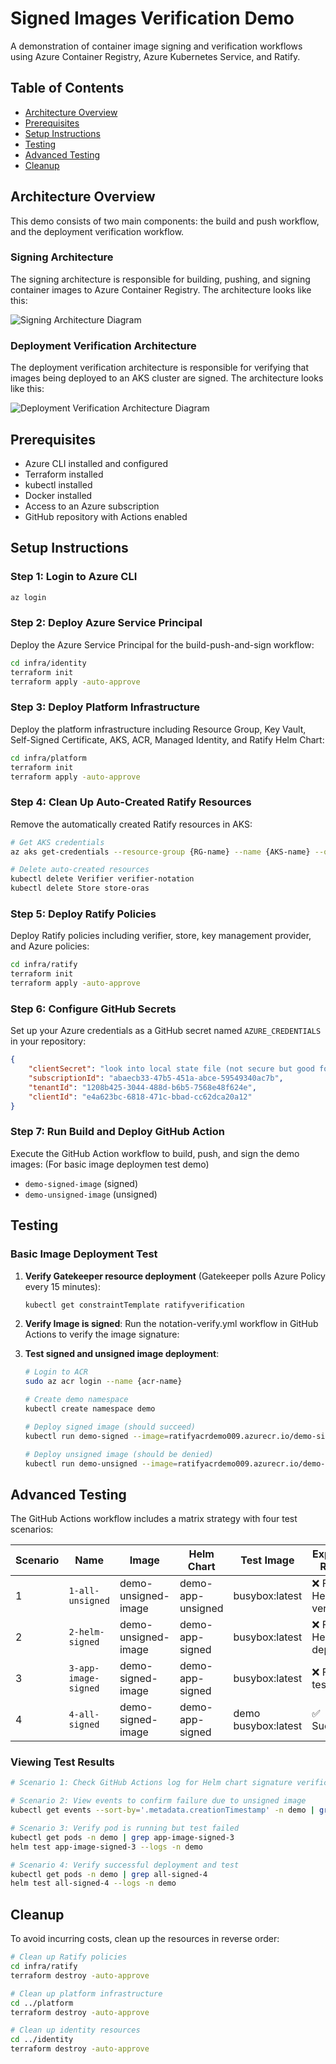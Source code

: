# Signed Images Verification Demo

A demonstration of container image signing and verification workflows using Azure Container Registry, Azure Kubernetes Service, and Ratify.

## Table of Contents

- [Architecture Overview](#architecture-overview)
- [Prerequisites](#prerequisites)
- [Setup Instructions](#setup-instructions)
- [Testing](#testing)
- [Advanced Testing](#advanced-testing)
- [Cleanup](#cleanup)

## Architecture Overview

This demo consists of two main components: the build and push workflow, and the deployment verification workflow.

### Signing Architecture

The signing architecture is responsible for building, pushing, and signing container images to Azure Container Registry. The architecture looks like this:

![Signing Architecture Diagram](docs/signing-architecture.svg)

### Deployment Verification Architecture

The deployment verification architecture is responsible for verifying that images being deployed to an AKS cluster are signed. The architecture looks like this:

![Deployment Verification Architecture Diagram](docs/verification-architecture.svg)

## Prerequisites

- Azure CLI installed and configured
- Terraform installed
- kubectl installed
- Docker installed
- Access to an Azure subscription
- GitHub repository with Actions enabled

## Setup Instructions

### Step 1: Login to Azure CLI

```bash
az login
```

### Step 2: Deploy Azure Service Principal

Deploy the Azure Service Principal for the build-push-and-sign workflow:

```bash
cd infra/identity
terraform init
terraform apply -auto-approve
```

### Step 3: Deploy Platform Infrastructure

Deploy the platform infrastructure including Resource Group, Key Vault, Self-Signed Certificate, AKS, ACR, Managed Identity, and Ratify Helm Chart:

```bash
cd infra/platform
terraform init
terraform apply -auto-approve
```

### Step 4: Clean Up Auto-Created Ratify Resources

Remove the automatically created Ratify resources in AKS:

```bash
# Get AKS credentials
az aks get-credentials --resource-group {RG-name} --name {AKS-name} --overwrite-existing

# Delete auto-created resources
kubectl delete Verifier verifier-notation
kubectl delete Store store-oras
```

### Step 5: Deploy Ratify Policies

Deploy Ratify policies including verifier, store, key management provider, and Azure policies:

```bash
cd infra/ratify
terraform init
terraform apply -auto-approve
```

### Step 6: Configure GitHub Secrets

Set up your Azure credentials as a GitHub secret named `AZURE_CREDENTIALS` in your repository:

```json
{
    "clientSecret": "look into local state file (not secure but good for demo lol)",
    "subscriptionId": "abaecb33-47b5-451a-abce-59549340ac7b",
    "tenantId": "1208b425-3044-488d-b6b5-7568e48f624e",
    "clientId": "e4a623bc-6818-471c-bbad-cc62dca20a12"
}
```

### Step 7: Run Build and Deploy GitHub Action

Execute the GitHub Action workflow to build, push, and sign the demo images: (For basic image deploymen test demo)
- `demo-signed-image` (signed)
- `demo-unsigned-image` (unsigned)

## Testing

### Basic Image Deployment Test

1. **Verify Gatekeeper resource deployment** (Gatekeeper polls Azure Policy every 15 minutes):
   ```bash
   kubectl get constraintTemplate ratifyverification
   ```

2. **Verify Image is signed**:
   Run the notation-verify.yml workflow in GitHub Actions to verify the image signature:

3. **Test signed and unsigned image deployment**:
   ```bash
   # Login to ACR
   sudo az acr login --name {acr-name}
   
   # Create demo namespace
   kubectl create namespace demo
   
   # Deploy signed image (should succeed)
   kubectl run demo-signed --image=ratifyacrdemo009.azurecr.io/demo-signed-image:latest --namespace demo
   
   # Deploy unsigned image (should be denied)
   kubectl run demo-unsigned --image=ratifyacrdemo009.azurecr.io/demo-unsigned-image:latest --namespace demo
   ```

## Advanced Testing

The GitHub Actions workflow includes a matrix strategy with four test scenarios:

| Scenario | Name | Image | Helm Chart | Test Image | Expected Result |
|----------|------|-------|------------|------------|-----------------|
| 1 | `1-all-unsigned` | demo-unsigned-image | demo-app-unsigned | busybox:latest | ❌ Fails on Helm verify |
| 2 | `2-helm-signed` | demo-unsigned-image | demo-app-signed | busybox:latest | ❌ Fails on Helm deploy |
| 3 | `3-app-image-signed` | demo-signed-image | demo-app-signed | busybox:latest | ❌ Fails on test |
| 4 | `4-all-signed` | demo-signed-image | demo-app-signed | demo busybox:latest | ✅ Succeeds |

### Viewing Test Results

```bash
# Scenario 1: Check GitHub Actions log for Helm chart signature verification failure

# Scenario 2: View events to confirm failure due to unsigned image
kubectl get events --sort-by='.metadata.creationTimestamp' -n demo | grep helm-signed-2

# Scenario 3: Verify pod is running but test failed
kubectl get pods -n demo | grep app-image-signed-3
helm test app-image-signed-3 --logs -n demo

# Scenario 4: Verify successful deployment and test
kubectl get pods -n demo | grep all-signed-4
helm test all-signed-4 --logs -n demo
```

## Cleanup

To avoid incurring costs, clean up the resources in reverse order:

```bash
# Clean up Ratify policies
cd infra/ratify
terraform destroy -auto-approve

# Clean up platform infrastructure
cd ../platform
terraform destroy -auto-approve

# Clean up identity resources
cd ../identity
terraform destroy -auto-approve
```

